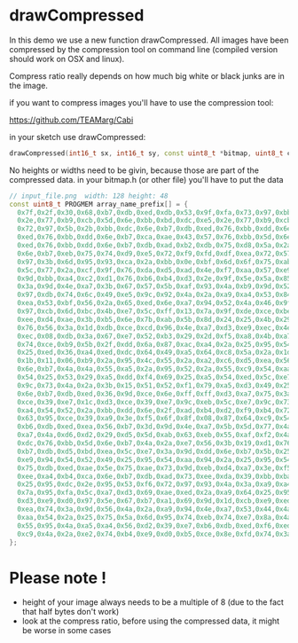 # drawCompressed
In this demo we use a new function drawCompressed. All images have been compressed by the compression tool on command line (compiled version should work on OSX and linux).

Compress ratio really depends on how much big white or black junks are in the image.

if you want to compress images you'll have to use the compression tool:

https://github.com/TEAMarg/Cabi

in your sketch use drawCompressed:

```C++
drawCompressed(int16_t sx, int16_t sy, const uint8_t *bitmap, uint8_t color);
```
No heights or widths need to be givin, because those are part of the compressed data.
in your bitmap.h (or other file) you'll have to put the data

```C++
// input_file.png  width: 128 height: 48
const uint8_t PROGMEM array_name_prefix[] = {
  0x7f,0x2f,0x30,0x68,0xb7,0xdb,0xed,0xdb,0x53,0x9f,0xfa,0x73,0x97,0xbb,0xd5,0xe7,
  0x2e,0x77,0xb9,0xcb,0x5d,0x6e,0xbb,0xbd,0xdc,0xe5,0x2e,0x77,0xb9,0xcb,0x5d,0xee,
  0x72,0x97,0x5b,0x2b,0xbb,0xdc,0x6e,0xb7,0xdb,0xed,0x76,0xbb,0xdd,0x6e,0xb7,0xdb,
  0xed,0x76,0xbb,0xdd,0x6e,0xb7,0xca,0xae,0x43,0x57,0x76,0xbb,0x5d,0x6e,0xb7,0xdb,
  0xed,0x76,0xbb,0xdd,0x6e,0xb7,0xdb,0xad,0xb2,0xdb,0x75,0xd8,0x5a,0x2a,0xb9,0xdd,
  0x6e,0xb7,0xeb,0x75,0x74,0xd9,0xe5,0x72,0xf9,0xfd,0xdf,0xea,0x72,0x57,0x77,0x75,
  0x97,0x3b,0x6d,0x95,0x93,0xca,0x2a,0xbb,0x0e,0xbf,0x6d,0x6f,0x75,0xab,0xed,0xb9,
  0x5c,0x77,0x2a,0xcf,0x9f,0x76,0xda,0xd5,0xad,0x4e,0xf7,0xaa,0x57,0xe9,0x74,0x3a,
  0x9d,0xbb,0xa4,0xc2,0xd1,0x76,0xb6,0xb4,0xd3,0x2e,0x9f,0x5e,0x5a,0x85,0xbc,0x74,
  0x3a,0x9d,0x4e,0xa7,0x3b,0x67,0x57,0x5b,0xaf,0x93,0x4a,0xb9,0x9d,0x52,0xca,0x2d,
  0x97,0xdb,0x74,0x6c,0x49,0xe5,0x9c,0x92,0x4a,0x2a,0xa9,0xa4,0x53,0x84,0xe9,0xf4,
  0xea,0x53,0xbf,0x56,0x2a,0x65,0xed,0x6e,0xa7,0x94,0x52,0x4a,0x46,0x9f,0x5e,0xaf,
  0x97,0xcb,0x6d,0xbc,0x4b,0xe7,0x5c,0xff,0x13,0x7a,0x9f,0xde,0xce,0xbe,0xd6,0xb9,
  0xee,0xd4,0xae,0x3b,0xb5,0x6e,0x7b,0xab,0x5b,0x8d,0x24,0x25,0x4b,0x29,0x95,0x4a,
  0x76,0x56,0x3a,0x1d,0xdb,0xce,0xcd,0x96,0x4e,0xa7,0xd3,0xe9,0xec,0x4e,0x4a,0xe9,
  0xec,0x08,0xdb,0x3a,0x67,0xe7,0x52,0xb3,0x29,0x2d,0xf5,0xa8,0x4b,0xa7,0xd3,0xe9,
  0x74,0xce,0xb9,0x5b,0x2f,0xdd,0x6a,0x87,0xac,0xa4,0x2a,0x25,0x95,0x54,0x52,0x49,
  0x25,0xed,0x36,0xa4,0xed,0xdc,0x64,0x49,0xa5,0x64,0xc8,0x5a,0x2a,0x1d,0xda,0xc2,
  0x1b,0x11,0x06,0xb9,0x2a,0x95,0x4c,0x55,0x2a,0xa2,0xc6,0xd5,0xea,0x56,0xb7,0xdd,
  0x6e,0xb7,0x4a,0x4a,0x55,0xa5,0x2a,0x95,0x52,0x2a,0x55,0xc9,0x54,0xaa,0x92,0xa9,
  0x54,0x25,0x53,0x29,0xa5,0xdd,0xf4,0x69,0x25,0xa5,0x54,0xed,0x5c,0xe7,0x3a,0xe7,
  0x9c,0x73,0x4a,0x2a,0x3b,0x15,0x51,0x52,0xf1,0x79,0xa5,0xd3,0x49,0x25,0x95,0xdc,
  0x6e,0xb7,0xdb,0xed,0x36,0x9d,0xce,0x6e,0xff,0xff,0xd3,0xa7,0x75,0x3a,0x1d,0xd9,
  0xce,0x39,0xe7,0x1c,0xd3,0xce,0x39,0xe7,0x9c,0xeb,0x5c,0xe7,0x9c,0x73,0x6e,0xf2,
  0xa4,0x54,0x52,0x2a,0xbb,0xdd,0x6e,0x2f,0xad,0xb4,0xd2,0xf9,0xb4,0x72,0x4e,0x6e,
  0x63,0x95,0xce,0x39,0xa9,0x3e,0xf5,0x6f,0x8f,0x08,0x87,0x64,0xc9,0x54,0x32,0xa2,
  0xb6,0xdb,0xed,0xea,0x56,0xb7,0x3d,0x9d,0x4e,0xa7,0x5b,0x5d,0x77,0x4a,0xb9,0xfe,
  0xa7,0x4a,0xd6,0xd2,0x29,0xd5,0x5d,0xab,0x63,0xeb,0x55,0xaf,0xf2,0x4a,0x72,0xef,
  0xdc,0x76,0xbb,0x5d,0x6e,0xb7,0x4a,0x2a,0xe7,0x56,0x3b,0x19,0xd1,0x76,0x2e,0x65,
  0xb7,0xdb,0xd5,0xbd,0xea,0x5c,0xe7,0x3a,0x9d,0xdd,0x6e,0xb7,0x5b,0x25,0x9d,0xb3,
  0xe9,0x94,0x54,0x52,0x49,0x25,0x95,0x54,0xaa,0x94,0x2a,0x25,0x95,0x54,0xd2,0x59,
  0x75,0xdb,0xed,0xae,0x5e,0x75,0xae,0x73,0x9d,0xeb,0xd4,0xa7,0x3e,0xf5,0xb9,0xda,
  0xee,0xa4,0xb4,0xca,0x6e,0xb7,0xdb,0xad,0x73,0xee,0xda,0x39,0xbb,0xba,0xb7,0x53,
  0x25,0x95,0xdc,0x2e,0x95,0x53,0xf6,0x72,0x97,0x93,0x4a,0x3a,0xa9,0xa4,0x3a,0xa5,
  0x7a,0x95,0xfa,0x5c,0xa7,0xd3,0x69,0xae,0xed,0x2a,0xa9,0x64,0x25,0x95,0x4e,0xa7,
  0xd3,0xe9,0xd0,0x97,0x5e,0x67,0xb7,0xa1,0x69,0x9d,0x1d,0xcb,0xe9,0xed,0x36,0x34,
  0xea,0x74,0x3a,0x9d,0x56,0x4a,0x2a,0xa9,0x94,0x4e,0xa7,0x53,0x44,0x4a,0x56,0xa9,
  0xaa,0x54,0x2a,0x25,0x75,0x5a,0x6d,0x95,0x74,0xeb,0x74,0xe7,0x8a,0x4a,0xc9,0x2a,
  0x55,0x95,0x4a,0xa5,0xa4,0x56,0xd2,0x39,0xe7,0xb6,0xdb,0xed,0xf6,0xed,0x29,0x59,
  0xc9,0x4a,0x2a,0xe2,0x74,0xb4,0xe9,0xd0,0xb5,0xce,0x8e,0xfd,0x74,0x3a,0xb4,0x01
};
```

# Please note !
- height of your image always needs to be a multiple of 8 (due to the fact that half bytes don't work)
- look at the compress ratio, before using the compressed data, it might be worse in some cases
